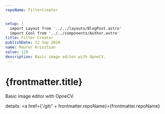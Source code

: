 ```yaml
---
repoName: FilterCreator


setup: |
  import Layout from '../../layouts/BlogPost.astro'
  import Cool from '../../components/Author.astro'
title: Filter Creator
publishDate: 12 Sep 2020
name: Maurer Krisztian
value: 128
description: Basic image editor with OpneCV.
---
```


<Cool name={frontmatter.name} href="https://twitter.com/n_moore" client:load />

# {frontmatter.title}

Basic image editor with OpneCV.


details: <a href={'/git/' + frontmatter.repoName}>{frontmatter.repoName}</a>